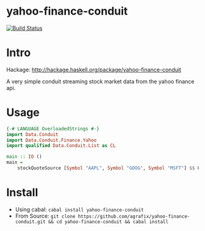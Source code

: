 yahoo-finance-conduit
=====

[![Build Status](https://travis-ci.org/agrafix/yahoo-finance-conduit.svg)](https://travis-ci.org/agrafix/yahoo-finance-conduit)

# Intro

Hackage: http://hackage.haskell.org/package/yahoo-finance-conduit

A very simple conduit streaming stock market data from the yahoo finance api.

# Usage

```haskell
{-# LANGUAGE OverloadedStrings #-}
import Data.Conduit
import Data.Conduit.Finance.Yahoo
import qualified Data.Conduit.List as CL

main :: IO ()
main =
    stockQuoteSource [Symbol "AAPL", Symbol "GOOG", Symbol "MSFT"] $$ CL.mapM_ print
```

# Install

* Using cabal: `cabal install yahoo-finance-conduit`
* From Source: `git clone https://github.com/agrafix/yahoo-finance-conduit.git && cd yahoo-finance-conduit && cabal install`
